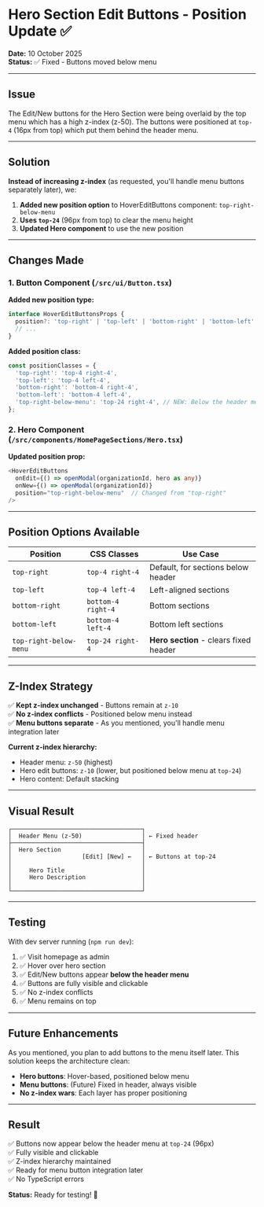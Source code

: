 # Hero Section Edit Buttons - Position Update ✅

**Date:** 10 October 2025  
**Status:** ✅ Fixed - Buttons moved below menu

---

## Issue

The Edit/New buttons for the Hero Section were being overlaid by the top menu which has a high z-index (z-50). The buttons were positioned at `top-4` (16px from top) which put them behind the header menu.

---

## Solution

**Instead of increasing z-index** (as requested, you'll handle menu buttons separately later), we:

1. **Added new position option** to HoverEditButtons component: `top-right-below-menu`
2. **Uses `top-24`** (96px from top) to clear the menu height
3. **Updated Hero component** to use the new position

---

## Changes Made

### 1. Button Component (`/src/ui/Button.tsx`)

**Added new position type:**
```typescript
interface HoverEditButtonsProps {
  position?: 'top-right' | 'top-left' | 'bottom-right' | 'bottom-left' | 'top-right-below-menu';
  // ...
}
```

**Added position class:**
```typescript
const positionClasses = {
  'top-right': 'top-4 right-4',
  'top-left': 'top-4 left-4',
  'bottom-right': 'bottom-4 right-4',
  'bottom-left': 'bottom-4 left-4',
  'top-right-below-menu': 'top-24 right-4', // NEW: Below the header menu
};
```

### 2. Hero Component (`/src/components/HomePageSections/Hero.tsx`)

**Updated position prop:**
```typescript
<HoverEditButtons
  onEdit={() => openModal(organizationId, hero as any)}
  onNew={() => openModal(organizationId)}
  position="top-right-below-menu"  // Changed from "top-right"
/>
```

---

## Position Options Available

| Position | CSS Classes | Use Case |
|----------|-------------|----------|
| `top-right` | `top-4 right-4` | Default, for sections below header |
| `top-left` | `top-4 left-4` | Left-aligned sections |
| `bottom-right` | `bottom-4 right-4` | Bottom sections |
| `bottom-left` | `bottom-4 left-4` | Bottom left sections |
| `top-right-below-menu` | `top-24 right-4` | **Hero section** - clears fixed header |

---

## Z-Index Strategy

✅ **Kept z-index unchanged** - Buttons remain at `z-10`  
✅ **No z-index conflicts** - Positioned below menu instead  
✅ **Menu buttons separate** - As you mentioned, you'll handle menu integration later  

**Current z-index hierarchy:**
- Header menu: `z-50` (highest)
- Hero edit buttons: `z-10` (lower, but positioned below menu at `top-24`)
- Hero content: Default stacking

---

## Visual Result

```
┌─────────────────────────────────────┐
│  Header Menu (z-50)                 │ ← Fixed header
├─────────────────────────────────────┤
│  Hero Section                       │
│                    [Edit] [New] ←   │ ← Buttons at top-24
│                                     │
│     Hero Title                      │
│     Hero Description                │
│                                     │
└─────────────────────────────────────┘
```

---

## Testing

With dev server running (`npm run dev`):

1. ✅ Visit homepage as admin
2. ✅ Hover over hero section
3. ✅ Edit/New buttons appear **below the header menu**
4. ✅ Buttons are fully visible and clickable
5. ✅ No z-index conflicts
6. ✅ Menu remains on top

---

## Future Enhancements

As you mentioned, you plan to add buttons to the menu itself later. This solution keeps the architecture clean:

- **Hero buttons**: Hover-based, positioned below menu
- **Menu buttons**: (Future) Fixed in header, always visible
- **No z-index wars**: Each layer has proper positioning

---

## Result

✅ Buttons now appear below the header menu at `top-24` (96px)  
✅ Fully visible and clickable  
✅ Z-index hierarchy maintained  
✅ Ready for menu button integration later  
✅ No TypeScript errors  

**Status:** Ready for testing! 🚀
